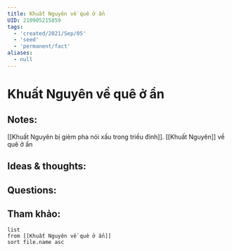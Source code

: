 ```yaml
---
title: Khuất Nguyên về quê ở ẩn
UID: 210905215859
tags:
  - 'created/2021/Sep/05'
  - 'seed'
  - 'permanent/fact'
aliases:
  - null
---
```

# Khuất Nguyên về quê ở ẩn

## Notes:
[[Khuất Nguyên bị gièm pha nói xấu trong triều đình]]. [[Khuất Nguyên]] về quê ở ẩn

## Ideas & thoughts:

## Questions:


## Tham khảo:
```dataview
list
from [[Khuất Nguyên về quê ở ẩn]]
sort file.name asc
```